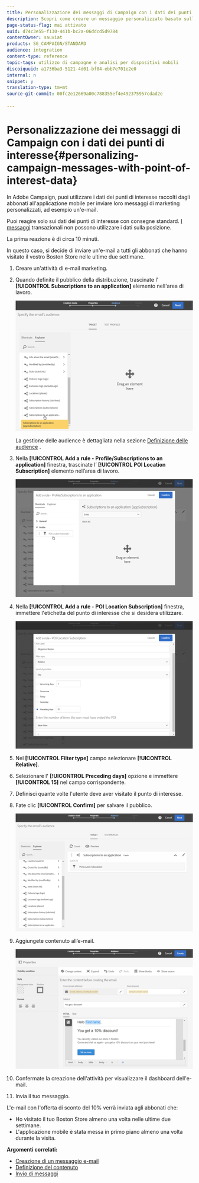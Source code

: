 ```yaml
---
title: Personalizzazione dei messaggi di Campaign con i dati dei punti di interesse
description: Scopri come creare un messaggio personalizzato basato sulla posizione degli abbonati con l'integrazione dei dati del punto di interesse.
page-status-flag: mai attivato
uuid: d74c3e55-f130-441b-bc2a-06ddcd5d9784
contentOwner: sauviat
products: SG_CAMPAIGN/STANDARD
audience: integration
content-type: reference
topic-tags: utilizzo di campagne e analisi per dispositivi mobili
discoiquuid: a1736ba3-5121-4d01-bf04-ebb7e701e2e0
internal: n
snippet: y
translation-type: tm+mt
source-git-commit: 00fc2e12669a00c788355ef4e492375957cdad2e

---
```



# Personalizzazione dei messaggi di Campaign con i dati dei punti di interesse{#personalizing-campaign-messages-with-point-of-interest-data}

In Adobe Campaign, puoi utilizzare i dati dei punti di interesse raccolti dagli abbonati all'applicazione mobile per inviare loro messaggi di marketing personalizzati, ad esempio un'e-mail.

Puoi reagire solo sui dati dei punti di interesse con consegne standard. [I messaggi](../../channels/using/about-transactional-messaging.md) transazionali non possono utilizzare i dati sulla posizione.

La prima reazione è di circa 10 minuti.

In questo caso, si decide di inviare un'e-mail a tutti gli abbonati che hanno visitato il vostro Boston Store nelle ultime due settimane.

1. Creare un'attività di e-mail marketing.
1. Quando definite il pubblico della distribuzione, trascinate l' **[!UICONTROL Subscriptions to an application]** elemento nell'area di lavoro.

   ![](assets/poi_subscriptions_app.png)

   La gestione delle audience è dettagliata nella sezione [Definizione delle audience](../../audiences/using/creating-audiences.md) .

1. Nella **[!UICONTROL Add a rule - Profile/Subscriptions to an application]** finestra, trascinate l’ **[!UICONTROL POI Location Subscription]** elemento nell’area di lavoro.

   ![](assets/poi_add_rule_profile_subscription.png)

1. Nella **[!UICONTROL Add a rule - POI Location Subscription]** finestra, immettere l'etichetta del punto di interesse che si desidera utilizzare.

   ![](assets/poi_location_subscription.png)

1. Nel **[!UICONTROL Filter type]** campo selezionare **[!UICONTROL Relative]**.
1. Selezionare l' **[!UICONTROL Preceding days]** opzione e immettere **[!UICONTROL 15]** nel campo corrispondente.
1. Definisci quante volte l'utente deve aver visitato il punto di interesse.
1. Fate clic **[!UICONTROL Confirm]** per salvare il pubblico.

   ![](assets/poi_subscriptions_app_audience_defined.png)

1. Aggiungete contenuto all’e-mail.

   ![](assets/poi_email_content.png)

1. Confermate la creazione dell'attività per visualizzare il dashboard dell'e-mail.
1. Invia il tuo messaggio.

L'e-mail con l'offerta di sconto del 10% verrà inviata agli abbonati che:

* Ho visitato il tuo Boston Store almeno una volta nelle ultime due settimane.
* L'applicazione mobile è stata messa in primo piano almeno una volta durante la visita.

**Argomenti correlati:**

* [Creazione di un messaggio e-mail](../../channels/using/creating-an-email.md)
* [Definizione del contenuto](../../designing/using/personalization.md#example-email-personalization)
* [Invio di messaggi](../../sending/using/confirming-the-send.md)

